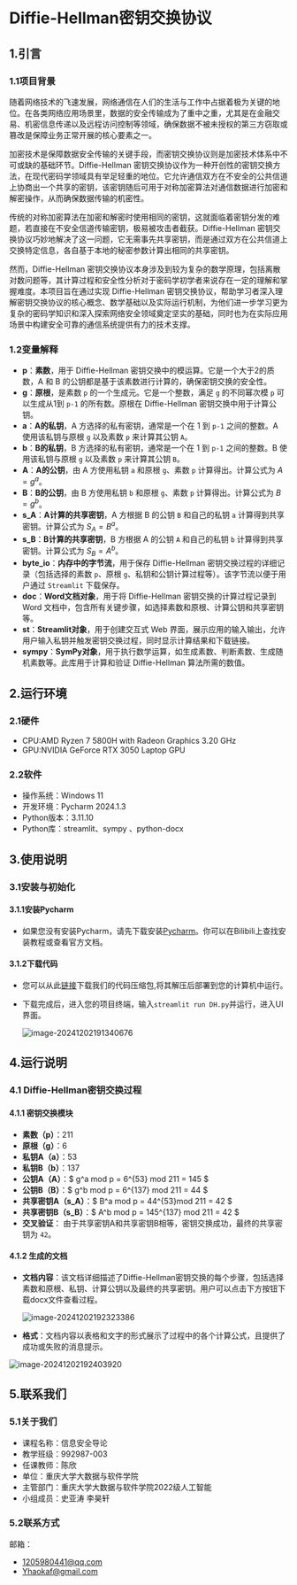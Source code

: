 # Diffie-Hellman密钥交换协议

## 1.引言

### 1.1项目背景

随着网络技术的飞速发展，网络通信在人们的生活与工作中占据着极为关键的地位。在各类网络应用场景里，数据的安全传输成为了重中之重，尤其是在金融交易、机密信息传递以及远程访问控制等领域，确保数据不被未授权的第三方窃取或篡改是保障业务正常开展的核心要素之一。

加密技术是保障数据安全传输的关键手段，而密钥交换协议则是加密技术体系中不可或缺的基础环节。Diffie-Hellman 密钥交换协议作为一种开创性的密钥交换方法，在现代密码学领域具有举足轻重的地位。它允许通信双方在不安全的公共信道上协商出一个共享的密钥，该密钥随后可用于对称加密算法对通信数据进行加密和解密操作，从而确保数据传输的机密性。

传统的对称加密算法在加密和解密时使用相同的密钥，这就面临着密钥分发的难题，若直接在不安全信道传输密钥，极易被攻击者截获。Diffie-Hellman 密钥交换协议巧妙地解决了这一问题，它无需事先共享密钥，而是通过双方在公共信道上交换特定信息，各自基于本地的秘密参数计算出相同的共享密钥。

然而，Diffie-Hellman 密钥交换协议本身涉及到较为复杂的数学原理，包括离散对数问题等，其计算过程和安全性分析对于密码学初学者来说存在一定的理解和掌握难度。本项目旨在通过实现 Diffie-Hellman 密钥交换协议，帮助学习者深入理解密钥交换协议的核心概念、数学基础以及实际运行机制，为他们进一步学习更为复杂的密码学知识和深入探索网络安全领域奠定坚实的基础，同时也为在实际应用场景中构建安全可靠的通信系统提供有力的技术支撑。

### 1.2变量解释

- **p**：**素数**，用于 Diffie-Hellman 密钥交换中的模运算。它是一个大于2的质数，A 和 B 的公钥都是基于该素数进行计算的，确保密钥交换的安全性。
- **g**：**原根**，是素数 `p` 的一个生成元。它是一个整数，满足 `g` 的不同幂次模 `p` 可以生成从1到 `p-1` 的所有数。原根在 Diffie-Hellman 密钥交换中用于计算公钥。
- **a**：**A的私钥**，A 方选择的私有密钥，通常是一个在 1 到 `p-1` 之间的整数。A 使用该私钥与原根 `g` 以及素数 `p` 来计算其公钥 `A`。
- **b**：**B的私钥**，B 方选择的私有密钥，通常是一个在 1 到 `p-1` 之间的整数。B 使用该私钥与原根 `g` 以及素数 `p` 来计算其公钥 `B`。
- **A**：**A的公钥**，由 A 方使用私钥 `a` 和原根 `g`、素数 `p` 计算得出。计算公式为 $A = g^a % p$。
- **B**：**B的公钥**，由 B 方使用私钥 `b` 和原根 `g`、素数 `p` 计算得出。计算公式为 $B = g^b % p$。
- **s_A**：**A计算的共享密钥**，A 方根据 B 的公钥 `B` 和自己的私钥 `a` 计算得到共享密钥。计算公式为 $S_A = B^a % p$。
- **s_B**：**B计算的共享密钥**，B 方根据 A 的公钥 `A` 和自己的私钥 `b` 计算得到共享密钥。计算公式为 $S_B = A^b % p$。
- **byte_io**：**内存中的字节流**，用于保存 Diffie-Hellman 密钥交换过程的详细记录（包括选择的素数 `p`、原根 `g`、私钥和公钥计算过程等）。该字节流以便于用户通过 `Streamlit` 下载保存。
- **doc**：**Word文档对象**，用于将 Diffie-Hellman 密钥交换的计算过程记录到 Word 文档中，包含所有关键步骤，如选择素数和原根、计算公钥和共享密钥等。
- **st**：**Streamlit对象**，用于创建交互式 Web 界面，展示应用的输入输出，允许用户输入私钥并触发密钥交换过程，同时显示计算结果和下载链接。
- **sympy**：**SymPy对象**，用于执行数学运算，如生成素数、判断素数、生成随机素数等。此库用于计算和验证 Diffie-Hellman 算法所需的数值。

##  2.运行环境

### 2.1硬件

- CPU:AMD Ryzen 7 5800H with Radeon Graphics            3.20 GHz
- GPU:NVIDIA GeForce RTX 3050 Laptop GPU

### 2.2软件

- 操作系统：Windows 11
- 开发环境：Pycharm 2024.1.3
- Python版本：3.11.10
- Python库：streamlit、sympy 、python-docx

## 3.使用说明

### 3.1安装与初始化

#### 3.1.1安装Pycharm

- 如果您没有安装Pycharm，请先下载安装[Pycharm](https://www.jetbrains.com/pycharm/download/?sectio)。你可以在Bilibili上查找安装教程或查看官方文档。

#### 3.1.2下载代码

- 您可以从此[链接](https://github.com/Yhaokaf/Simple-implementation-of-Diffie-Hellman-key-exchange-protocol/archive/refs/heads/master.zip)下载我们的代码压缩包,将其解压后部署到您的计算机中运行。

- 下载完成后，进入您的项目终端，输入`streamlit run DH.py`并运行，进入UI界面。

  ![image-20241202191340676](image/image-20241202191340676.png)

## 4.运行说明

### 4.1 Diffie-Hellman密钥交换过程

#### 4.1.1 密钥交换模块

- **素数（p）**：211
- **原根（g）**：6
- **私钥A（a）**：53
- **私钥B（b）**：137
- **公钥A（A）**：$ g^a mod p = 6^{53} mod  211 = 145 $
- **公钥B（B）**：$ g^b mod p = 6^{137} mod 211 = 44 $
- **共享密钥A（s_A）**：$ B^a mod p = 44^{53}mod 211 = 42 $
- **共享密钥B（s_B）**：$ A^b mod p = 145^{137} mod 211 = 42 $
- **交叉验证**：
  由于共享密钥A和共享密钥B相等，密钥交换成功，最终的共享密钥为 `42`。

#### 4.1.2 生成的文档

- **文档内容**：该文档详细描述了Diffie-Hellman密钥交换的每个步骤，包括选择素数和原根、私钥、计算公钥以及最终的共享密钥。用户可以点击下方按钮下载docx文件查看过程。

  ![image-20241202192323386](image/image-20241202192323386.png)

- **格式**：文档内容以表格和文字的形式展示了过程中的各个计算公式，且提供了成功或失败的消息提示。

![image-20241202192403920](image/image-20241202192403920.png)

## 5.联系我们

### 5.1关于我们

-  课程名称：信息安全导论
-  教学班级：992987-003
-  任课教师：陈欣
-  单位：重庆大学大数据与软件学院
-  主管部门：重庆大学大数据与软件学院2022级人工智能
-  小组成员：史亚涛 李昊轩

### 5.2联系方式

邮箱：

- 1205980441@qq.com 
- Yhaokaf@gmail.com 







